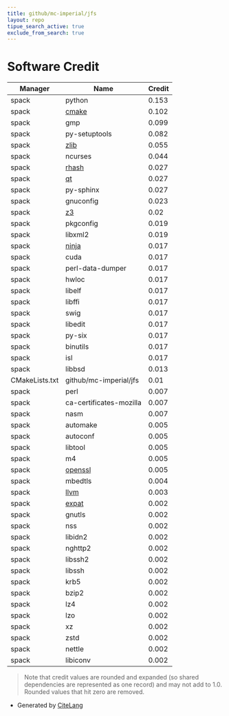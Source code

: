 ```yaml
---
title: github/mc-imperial/jfs
layout: repo
tipue_search_active: true
exclude_from_search: true
---
```

# Software Credit

|Manager|Name|Credit|
|-------|----|------|
|spack|python|0.153|
|spack|[cmake](https://www.cmake.org)|0.102|
|spack|gmp|0.099|
|spack|py-setuptools|0.082|
|spack|[zlib](https://zlib.net)|0.055|
|spack|ncurses|0.044|
|spack|[rhash](https://sourceforge.net/projects/rhash/)|0.027|
|spack|[qt](https://qt.io)|0.027|
|spack|py-sphinx|0.027|
|spack|gnuconfig|0.023|
|spack|[z3](https://github.com/Z3Prover/z3/wiki)|0.02|
|spack|pkgconfig|0.019|
|spack|libxml2|0.019|
|spack|[ninja](https://ninja-build.org/)|0.017|
|spack|cuda|0.017|
|spack|perl-data-dumper|0.017|
|spack|hwloc|0.017|
|spack|libelf|0.017|
|spack|libffi|0.017|
|spack|swig|0.017|
|spack|libedit|0.017|
|spack|py-six|0.017|
|spack|binutils|0.017|
|spack|isl|0.017|
|spack|libbsd|0.013|
|CMakeLists.txt|github/mc-imperial/jfs|0.01|
|spack|perl|0.007|
|spack|ca-certificates-mozilla|0.007|
|spack|nasm|0.007|
|spack|automake|0.005|
|spack|autoconf|0.005|
|spack|libtool|0.005|
|spack|m4|0.005|
|spack|[openssl](https://www.openssl.org)|0.005|
|spack|mbedtls|0.004|
|spack|[llvm](https://llvm.org/)|0.003|
|spack|[expat](https://libexpat.github.io/)|0.002|
|spack|gnutls|0.002|
|spack|nss|0.002|
|spack|libidn2|0.002|
|spack|nghttp2|0.002|
|spack|libssh2|0.002|
|spack|libssh|0.002|
|spack|krb5|0.002|
|spack|bzip2|0.002|
|spack|lz4|0.002|
|spack|lzo|0.002|
|spack|xz|0.002|
|spack|zstd|0.002|
|spack|nettle|0.002|
|spack|libiconv|0.002|


> Note that credit values are rounded and expanded (so shared dependencies are represented as one record) and may not add to 1.0. Rounded values that hit zero are removed.


- Generated by [CiteLang](https://github.com/vsoch/citelang)
